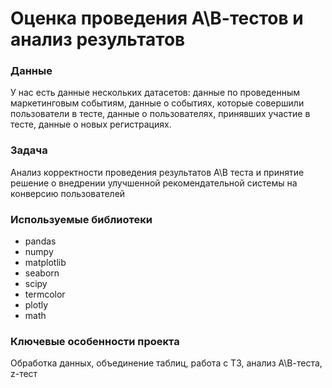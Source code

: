 # Оценка проведения А\В-тестов и анализ результатов

### Данные

У нас есть данные нескольких датасетов: данные по проведенным маркетинговым событиям, данные о событиях, которые совершили пользователи в тесте, данные о пользователях, принявших участие в тесте, данные о новых регистрациях. 

### Задача

Анализ корректности проведения результатов А\В теста и принятие решение о внедрении улучшенной рекомендательной системы на конверсию пользователей

### Используемые библиотеки

- pandas
- numpy
- matplotlib
- seaborn
- scipy
- termcolor
- plotly
- math

### Ключевые особенности проекта

Обработка данных, объединение таблиц, работа с ТЗ, анализ А\В-теста, z-тест
